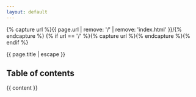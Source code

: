 ```yaml
---
layout: default
---
```


{% capture url %}{{ page.url | remove: '/' | remove: 'index.html' }}/{% endcapture %}
{% if url == '/' %}{% capture url %}{% endcapture %}{% endif %}

<link type="text/css" rel="stylesheet" href="jquery.tocify.css" />
<script src="jquery.tocify.js"></script>

<div id="baner-contact">
  <div class="wrapper font-green">{{ page.title | escape }}</div>
</div>

<article id="post">
  <div class="block">
    <div class="wrapper clearfix">
      <div class="post-content">
        <div class="post clearfix">
          <!-- <div class="post-header clearfix">
            <figure>
              <div class="image">
                <img src="/img/members/{{ page.author_login | escape }}.jpg" alt="{{ page.author | escape }}"/></div>
            </figure>
            <div class="title">
              {{ page.date | date: "%-d %B %Y" }} | <strong>{{ page.author | escape }}</strong>
              <br/><br/>
            </div>
          </div> -->
          <div class="post-rows">
            <div id="toc">
              <h1>Table of contents</h1>
            </div>
            <div class="text">
              {{ content }}
            </div>
          </div>
        </div>
      </div>
    </div>
  </div>
</article>

<link rel="stylesheet" href="/res/pygments-github.css" />
<script>
  $(function() {
    $("#toc").tocify({context: '.text', highlightOnScroll: true, history: false, showAndHideOnScroll: true});
  })
</script>

<script>
  $(function() {
    
  })
</script>

<script>
  $(document).on("scroll", function() {
    var x = $('.header').height()+$('#banner-contact').height()+$('article#post').height()-$('#toc').height();
    console.log(x);
    if ($(this).scrollTop() < $('.text').offset().top) {
      $('#toc').removeClass('sticked-to-top').addClass('sticked');
    } else if ($(this).scrollTop() > $('.text').offset().top) {
      $('#toc').removeClass('sticked').addClass('sticked-to-top');
    } else if ($(this).scrollTop() > x) {
      console.log('!');
    }
  })
</script>